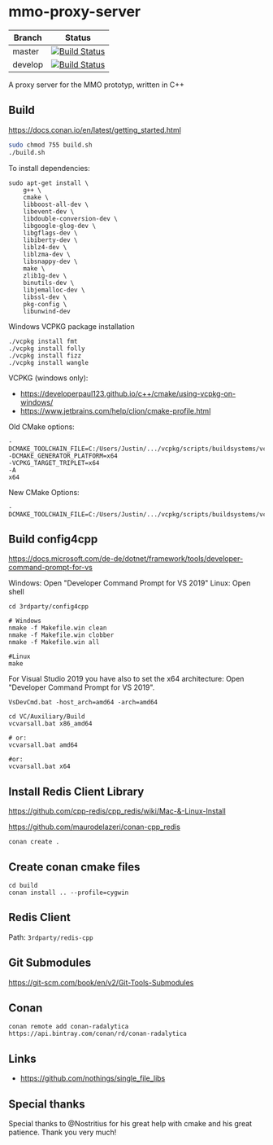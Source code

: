# mmo-proxy-server

Branch|Status
---|---
master|[![Build Status](https://travis-ci.org/MMOPrototyp/mmo-proxy-server.svg?branch=master)](https://travis-ci.org/MMOPrototyp/mmo-proxy-server)
develop|[![Build Status](https://travis-ci.org/MMOPrototyp/mmo-proxy-server.svg?branch=develop)](https://travis-ci.org/MMOPrototyp/mmo-proxy-server)

A proxy server for the MMO prototyp, written in C++

## Build

https://docs.conan.io/en/latest/getting_started.html

```bash
sudo chmod 755 build.sh
./build.sh
```

To install dependencies:
```shell script
sudo apt-get install \
    g++ \
    cmake \
    libboost-all-dev \
    libevent-dev \
    libdouble-conversion-dev \
    libgoogle-glog-dev \
    libgflags-dev \
    libiberty-dev \
    liblz4-dev \
    liblzma-dev \
    libsnappy-dev \
    make \
    zlib1g-dev \
    binutils-dev \
    libjemalloc-dev \
    libssl-dev \
    pkg-config \
    libunwind-dev
```

Windows VCPKG package installation
```shell script
./vcpkg install fmt
./vcpkg install folly
./vcpkg install fizz
./vcpkg install wangle
```

VCPKG (windows only):

  - https://developerpaul123.github.io/c++/cmake/using-vcpkg-on-windows/
  - https://www.jetbrains.com/help/clion/cmake-profile.html
  
Old CMake options:
```shell script
-DCMAKE_TOOLCHAIN_FILE=C:/Users/Justin/.../vcpkg/scripts/buildsystems/vcpkg.cmake
-DCMAKE_GENERATOR_PLATFORM=x64
-VCPKG_TARGET_TRIPLET=x64
-A
x64
```

New CMake Options:
```shell script
-DCMAKE_TOOLCHAIN_FILE=C:/Users/Justin/.../vcpkg/scripts/buildsystems/vcpkg.cmake
```

## Build config4cpp

https://docs.microsoft.com/de-de/dotnet/framework/tools/developer-command-prompt-for-vs

Windows: Open "Developer Command Prompt for VS 2019"
Linux: Open shell

```shell script
cd 3rdparty/config4cpp

# Windows
nmake -f Makefile.win clean
nmake -f Makefile.win clobber
nmake -f Makefile.win all

#Linux
make
```

For Visual Studio 2019 you have also to set the x64 architecture:
Open "Developer Command Prompt for VS 2019".

```shell script
VsDevCmd.bat -host_arch=amd64 -arch=amd64

cd VC/Auxiliary/Build
vcvarsall.bat x86_amd64

# or:
vcvarsall.bat amd64

#or:
vcvarsall.bat x64
```

## Install Redis Client Library

https://github.com/cpp-redis/cpp_redis/wiki/Mac-&-Linux-Install

https://github.com/maurodelazeri/conan-cpp_redis

```
conan create .
```

## Create conan cmake files

```shell script
cd build
conan install .. --profile=cygwin
```

## Redis Client

Path: `3rdparty/redis-cpp`

## Git Submodules

https://git-scm.com/book/en/v2/Git-Tools-Submodules

## Conan

```shell script
conan remote add conan-radalytica https://api.bintray.com/conan/rd/conan-radalytica
```

## Links

  - https://github.com/nothings/single_file_libs

## Special thanks

Special thanks to @Nostritius for his great help with cmake and his great patience. Thank you very much!
